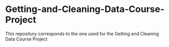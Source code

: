 # Getting-and-Cleaning-Data-Course-Project
This repositury corresponds to the one used for the Getting and Cleaning Data Course Project

